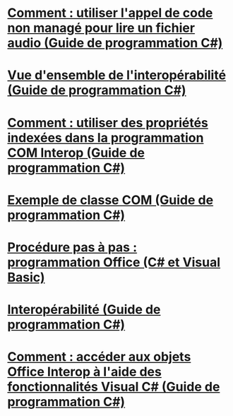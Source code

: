 # [Comment : utiliser l'appel de code non managé pour lire un fichier audio (Guide de programmation C#)](how-to-use-platform-invoke-to-play-a-wave-file.md)
# [Vue d'ensemble de l'interopérabilité (Guide de programmation C#)](interoperability-overview.md)
# [Comment : utiliser des propriétés indexées dans la programmation COM Interop (Guide de programmation C#)](how-to-use-indexed-properties-in-com-interop-rogramming.md)
# [Exemple de classe COM (Guide de programmation C#)](example-com-class.md)
# [Procédure pas à pas : programmation Office (C# et Visual Basic)](walkthrough-office-programming.md)
# [Interopérabilité (Guide de programmation C#)](interoperability.md)
# [Comment : accéder aux objets Office Interop à l'aide des fonctionnalités Visual C# (Guide de programmation C#)](how-to-access-office-onterop-objects.md)
